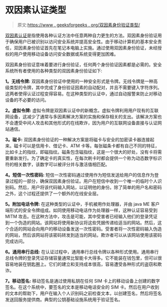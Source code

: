 # 双因素认证类型

> 原文:[https://www . geeksforgeeks . org/双因素身份验证类型/](https://www.geeksforgeeks.org/types-of-two-factor-authentication/)

[双因素认证](https://www.geeksforgeeks.org/saving-saves-passwords-two-factor-authentication/)是指使用各种认证方法中任意两种自力更生的方法。双因素身份验证用于确保用户已被识别以访问安全系统并提高安全性。由于移动计算机的基本安全责任，双因素身份验证首先在笔记本电脑上实施。通过使用双因素身份验证，未经授权的用户使用移动设备访问安全数据或系统变得更加困难。

双因素身份验证意味着要进行身份验证，任何两个身份验证因素都是必需的。安全系统所有者使用的各种类型的双因素身份验证如下:

**1。无线令牌:**
双因素身份验证中使用的一种安全形式是令牌。无线令牌是一种高级类型的令牌，其中完成了身份验证因素的自动配对，并且不需要键入字符序列。这两者使得认证过程变得容易。在这种类型的认证中，通过自动报警来防止对移动设备的不必要的访问。

**2。虚拟令牌:**
虚拟令牌是双因素认证中的新概念。虚拟令牌利用用户现有的互联网设备，这减少了通常与多因素解决方案的实施和保存相关的支出。该解决方案也不会遭受中间人攻击和其他形式的在线欺诈，因为用户的互联网设备直接与认证网站通信。

**3。磁卡:**
双因素身份验证的一种解决方案是将磁卡与安全的加密读卡器连接起来。磁卡可以是信用卡、借记卡、ATM 卡等。每张磁条卡都有自己不同的特征，比如卡上的指纹，即磁指纹。磁条包含磁指纹，这是一个很大的好处，没有卡将需要重新发行。为了确定卡的真实性，在每次刷卡时都会提供一个称为动态数字标识符的相关数字，该数字可以被评分并与激活值相匹配。

**4。短信一次性密码:**
短信一次性密码通过使用作为短信发送给用户的信息作为登录过程的一部分，确保双因素身份验证。用户在短信中收到一个唯一的临时个人识别码。然后，用户将该代码输入网站，以证明他的身份。除了简单的用户名和密码之外，这个过程还提供了一个额外的在线安全层。

**5。附加电话令牌:**
在这种类型的认证中，手机被用作处理器，并由 java ME 客户端形式的安全令牌组成。如同使用移动电话作为处理器一样，这种认证容易受到 MITM 攻击。在这种方法中，攻击是可能，其中受害者已经输入他们的登录凭证到一个伪造的网站。该网站将使用新协议将这些凭据传递给适当的网站。然后，这个合适的网站会向用户的移动设备发送一次性密码。受害者将一次性密码输入伪造的网站，然后该网站将该密码转发到适当的网站，欺诈者可以从该网站使用该密码完成访问。

**6。通用串行总线:**
在认证过程中，通用串行总线令牌以各种形式使用。通用串行总线令牌的登录凭证存储容量通常比智能卡大得多。它不能装在钱包里，但可以很容易地装在钥匙圈上。它们的建立和支持成本很高，容易遭受各种形式的盗窃和欺诈。

**7。移动签名:**
移动签名是通过使用私钥在任何 SIM 卡上的移动设备上创建的数字签名。在这个系统中，要签名的文本是移动电话安全的 SIM 卡。然后在用户收到的文本的帮助下，用户在输入个人识别码之前检查文本，以创建签名，然后将签名发送回服务提供商。典型的公钥基础设施系统用于验证签名。